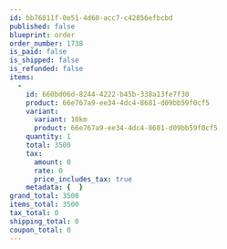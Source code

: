```yaml
---
id: bb76811f-0e51-4d60-acc7-c42856efbcbd
published: false
blueprint: order
order_number: 1738
is_paid: false
is_shipped: false
is_refunded: false
items:
  -
    id: 660bd06d-8244-4222-b45b-338a13fe7f30
    product: 66e767a9-ee34-4dc4-8681-d09bb59f0cf5
    variant:
      variant: 10km
      product: 66e767a9-ee34-4dc4-8681-d09bb59f0cf5
    quantity: 1
    total: 3500
    tax:
      amount: 0
      rate: 0
      price_includes_tax: true
    metadata: {  }
grand_total: 3500
items_total: 3500
tax_total: 0
shipping_total: 0
coupon_total: 0
---
```

